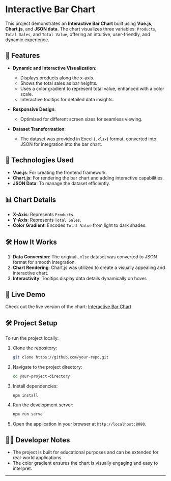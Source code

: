 # Interactive Bar Chart

This project demonstrates an **Interactive Bar Chart** built using **Vue.js**, **Chart.js**, and **JSON data**. The chart visualizes three variables: `Products`, `Total Sales`, and `Total Value`, offering an intuitive, user-friendly, and dynamic experience.

## 🌟 Features
- **Dynamic and Interactive Visualization**:
  - Displays products along the x-axis.
  - Shows the total sales as bar heights.
  - Uses a color gradient to represent total value, enhanced with a color scale.
  - Interactive tooltips for detailed data insights.

- **Responsive Design**:
  - Optimized for different screen sizes for seamless viewing.

- **Dataset Transformation**:
  - The dataset was provided in Excel (`.xlsx`) format, converted into JSON for integration into the bar chart.

## 🚀 Technologies Used
- **Vue.js**: For creating the frontend framework.
- **Chart.js**: For rendering the bar chart and adding interactive capabilities.
- **JSON Data**: To manage the dataset efficiently.

## 📊 Chart Details
- **X-Axis**: Represents `Products`.
- **Y-Axis**: Represents `Total Sales`.
- **Color Gradient**: Encodes `Total Value` from light to dark shades.

## 🛠️ How It Works
1. **Data Conversion**: The original `.xlsx` dataset was converted to JSON format for smooth integration.
2. **Chart Rendering**: Chart.js was utilized to create a visually appealing and interactive chart.
3. **Interactivity**: Tooltips display data details dynamically on hover.

## 🔗 Live Demo
Check out the live version of the chart: [Interactive Bar Chart](https://chic-pasca-8e5b8b.netlify.app/)

## 🛠️ Project Setup
To run the project locally:
1. Clone the repository:
   ```bash
   git clone https://github.com/your-repo.git
   ```
2. Navigate to the project directory:
   ```bash
   cd your-project-directory
   ```
3. Install dependencies:
   ```bash
   npm install
   ```
4. Run the development server:
   ```bash
   npm run serve
   ```
5. Open the application in your browser at `http://localhost:8080`.

## 🧑‍💻 Developer Notes
- The project is built for educational purposes and can be extended for real-world applications.
- The color gradient ensures the chart is visually engaging and easy to interpret.

---

